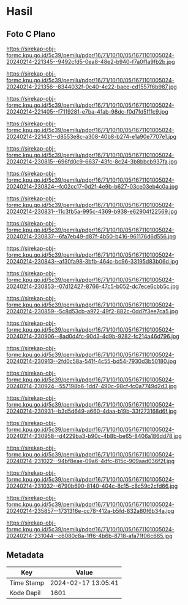 # Hasil

## Foto C Plano

https://sirekap-obj-formc.kpu.go.id/5c39/pemilu/pdpr/16/71/10/10/05/1671101005024-20240214-221345--9492cfd5-0ea8-48e2-b940-f7a0f1a9fb2b.jpg

https://sirekap-obj-formc.kpu.go.id/5c39/pemilu/pdpr/16/71/10/10/05/1671101005024-20240214-221356--8344032f-0c40-4c22-baee-cd1557f6b987.jpg

https://sirekap-obj-formc.kpu.go.id/5c39/pemilu/pdpr/16/71/10/10/05/1671101005024-20240214-221405--f7119281-e7ba-41ab-98dc-f0d7fd5ff1c9.jpg

https://sirekap-obj-formc.kpu.go.id/5c39/pemilu/pdpr/16/71/10/10/05/1671101005024-20240214-221431--d8553e8c-a308-40b8-b274-e1a90e7707e1.jpg

https://sirekap-obj-formc.kpu.go.id/5c39/pemilu/pdpr/16/71/10/10/05/1671101005024-20240214-230815--696fd0c9-6637-43fc-8c24-3b8bbcb937fa.jpg

https://sirekap-obj-formc.kpu.go.id/5c39/pemilu/pdpr/16/71/10/10/05/1671101005024-20240214-230824--fc02cc17-0d2f-4e9b-b627-03ce03eb4c0a.jpg

https://sirekap-obj-formc.kpu.go.id/5c39/pemilu/pdpr/16/71/10/10/05/1671101005024-20240214-230831--11c3fb5a-995c-4369-b938-e62904f22569.jpg

https://sirekap-obj-formc.kpu.go.id/5c39/pemilu/pdpr/16/71/10/10/05/1671101005024-20240214-230837--6fa7eb49-d87f-4b50-b416-961176d6d556.jpg

https://sirekap-obj-formc.kpu.go.id/5c39/pemilu/pdpr/16/71/10/10/05/1671101005024-20240214-230843--af30fa98-3bfb-464c-bc96-33195d83b06d.jpg

https://sirekap-obj-formc.kpu.go.id/5c39/pemilu/pdpr/16/71/10/10/05/1671101005024-20240214-230853--07d12427-8766-47c5-b052-dc7ece6cbb5c.jpg

https://sirekap-obj-formc.kpu.go.id/5c39/pemilu/pdpr/16/71/10/10/05/1671101005024-20240214-230859--5c8d53cb-a972-49f2-882c-0dd7f3ee7ca5.jpg

https://sirekap-obj-formc.kpu.go.id/5c39/pemilu/pdpr/16/71/10/10/05/1671101005024-20240214-230906--8ad0d4fc-90d3-4d9b-9282-fc214a46d796.jpg

https://sirekap-obj-formc.kpu.go.id/5c39/pemilu/pdpr/16/71/10/10/05/1671101005024-20240214-230913--2fd0c58a-541f-4c55-bd54-7930d3b50180.jpg

https://sirekap-obj-formc.kpu.go.id/5c39/pemilu/pdpr/16/71/10/10/05/1671101005024-20240214-230924--557198b6-1dd7-490c-98cf-fc0a7749d2d3.jpg

https://sirekap-obj-formc.kpu.go.id/5c39/pemilu/pdpr/16/71/10/10/05/1671101005024-20240214-230931--b3d5d649-a660-4daa-b19b-33f273168d6f.jpg

https://sirekap-obj-formc.kpu.go.id/5c39/pemilu/pdpr/16/71/10/10/05/1671101005024-20240214-230958--d4229ba3-b90c-4b8b-be65-8406a186dd78.jpg

https://sirekap-obj-formc.kpu.go.id/5c39/pemilu/pdpr/16/71/10/10/05/1671101005024-20240214-231022--94bf8eae-09a6-4dfc-815c-909aad036f2f.jpg

https://sirekap-obj-formc.kpu.go.id/5c39/pemilu/pdpr/16/71/10/10/05/1671101005024-20240214-231032--6790b690-8140-404c-8c15-c8c59c2cfd66.jpg

https://sirekap-obj-formc.kpu.go.id/5c39/pemilu/pdpr/16/71/10/10/05/1671101005024-20240214-235857--1731316e-cc78-412a-b5fd-832a80f6b34a.jpg

https://sirekap-obj-formc.kpu.go.id/5c39/pemilu/pdpr/16/71/10/10/05/1671101005024-20240214-231044--c6080c8a-1ff6-4b6b-8718-afa71f06c665.jpg


## Metadata

| Key        | Value               |
| ---------- | ------------------- |
| Time Stamp | 2024-02-17 13:05:41 |
| Kode Dapil | 1601                |



